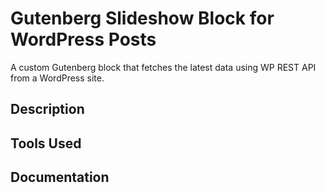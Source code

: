 # Gutenberg Slideshow Block for WordPress Posts
A custom Gutenberg block that fetches the latest data using WP REST API from a WordPress site.

## Description ##


## Tools Used ##


## Documentation ##

